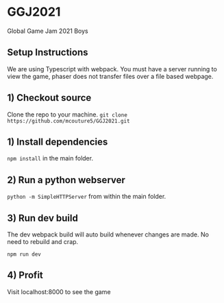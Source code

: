 # GGJ2021
Global Game Jam 2021 Boys

## Setup Instructions
We are using Typescript with webpack. You must have a server running to view the game, phaser does not transfer files over a file based webpage.

## 1) Checkout source
Clone the repo to your machine. `git clone https://github.com/mcouture5/GGJ2021.git`

## 1) Install dependencies
`npm install` in the main folder.

## 2) Run a python webserver
`python -m SimpleHTTPServer` from within the main folder.

## 3) Run dev build
The dev webpack build will auto build whenever changes are made. No need to rebuild and crap.

`npm run dev`

## 4) Profit
Visit localhost:8000 to see the game
